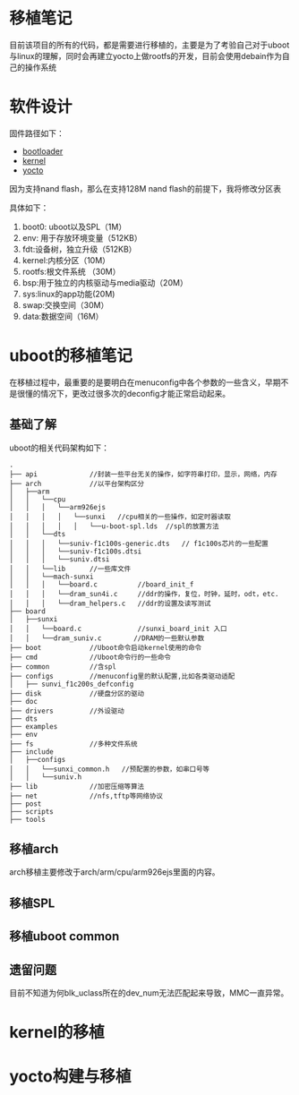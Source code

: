 # 移植笔记
目前该项目的所有的代码，都是需要进行移植的，主要是为了考验自己对于uboot与linux的理解，同时会再建立yocto上做rootfs的开发，目前会使用debain作为自己的操作系统

# 软件设计

固件路径如下：
* [bootloader](https://github.com/NingbinWang/sunxi_uboot)
* [kernel](https://github.com/NingbinWang/sunxi_kernel)
* [yocto](https://github.com/NingbinWang/sunxi_yocto)

因为支持nand flash，那么在支持128M nand flash的前提下，我将修改分区表

具体如下：
1. boot0: uboot以及SPL（1M）
2. env: 用于存放环境变量（512KB）
3. fdt:设备树，独立升级（512KB）
4. kernel:内核分区（10M）
5. rootfs:根文件系统 （30M）
6. bsp:用于独立的内核驱动与media驱动（20M）
7. sys:linux的app功能(20M)
8. swap:交换空间（30M）
9. data:数据空间（16M）

# uboot的移植笔记
在移植过程中，最重要的是要明白在menuconfig中各个参数的一些含义，早期不是很懂的情况下，更改过很多次的deconfig才能正常启动起来。

## 基础了解
uboot的相关代码架构如下：
```
.
├── api             //封装一些平台无关的操作，如字符串打印，显示，网络，内存
├── arch            //以平台架构区分
│   ├──arm
│   │   └──cpu
│   │   │   └──arm926ejs
│   │   │   │   └──sunxi   //cpu相关的一些操作，如定时器读取
│   │   │   │   │   └──u-boot-spl.lds  //spl的放置方法
│   │   └──dts
│   │   │   └──suniv-f1c100s-generic.dts   // f1c100s芯片的一些配置
│   │   │   └──suniv-f1c100s.dtsi
│   │   │   └──suniv.dtsi
│   │   └──lib      //一些库文件
│   │   └──mach-sunxi
│   │   │   └──board.c          //board_init_f
│   │   │   └──dram_sun4i.c     //ddr的操作，复位，时钟，延时，odt，etc.
│   │   │   └──dram_helpers.c   //ddr的设置及读写测试
├── board
│   ├──sunxi
│   │   └──board.c              //sunxi_board_init 入口
│   │   └──dram_suniv.c        //DRAM的一些默认参数
├── boot            //Uboot命令启动kernel使用的命令
├── cmd             //Uboot命令行的一些命令
├── common          //含spl
├── configs         //menuconfig里的默认配置,比如各类驱动适配
│   ├── sunvi_f1c200s_defconfig
├── disk            //硬盘分区的驱动
├── doc
├── drivers         //外设驱动
├── dts
├── examples
├── env
├── fs              //多种文件系统
├── include
│   ├──configs
│   │   └──sunxi_common.h   //预配置的参数，如串口号等
│   │   └──suniv.h
├── lib             //加密压缩等算法
├── net             //nfs,tftp等网络协议
├── post
├── scripts 
├── tools
```
## 移植arch
arch移植主要修改于arch/arm/cpu/arm926ejs里面的内容。

## 移植SPL


## 移植uboot common


## 遗留问题
目前不知道为何blk_uclass所在的dev_num无法匹配起来导致，MMC一直异常。

# kernel的移植

# yocto构建与移植
